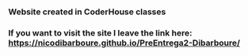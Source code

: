 ### Website created in CoderHouse classes

### If you want to visit the site I leave the link here: https://nicodibarboure.github.io/PreEntrega2-Dibarboure/
